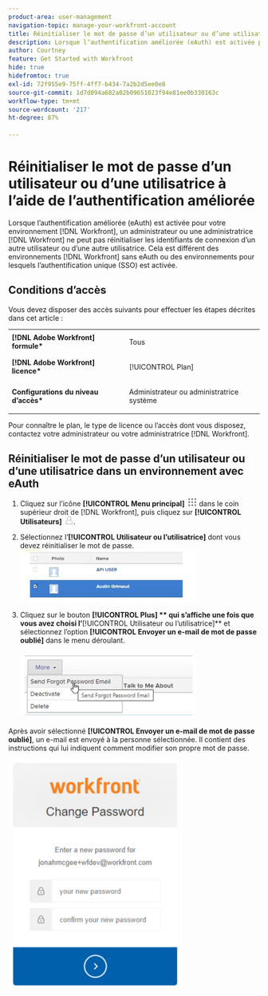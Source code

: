 ```yaml
---
product-area: user-management
navigation-topic: manage-your-workfront-account
title: Réinitialiser le mot de passe d’un utilisateur ou d’une utilisatrice à l’aide de l’authentification améliorée
description: Lorsque l’authentification améliorée (eAuth) est activée pour votre environnement  [!DNL Workfront] , un administrateur ou une administratrice  [!DNL Workfront]  ne peut pas réinitialiser les identifiants de connexion d’un autre utilisateur ou d’une autre utilisatrice. Ceci est différent des environnements  [!DNL Workfront]  sans eAuth ou des environnements pour lesquels l’authentification unique (SSO) est activée.
author: Courtney
feature: Get Started with Workfront
hide: true
hidefromtoc: true
exl-id: 72f955e9-75ff-4ff7-b434-7a2b2d5ee0e8
source-git-commit: 1d7d094a682a02b09651023f94e81ee0b330163c
workflow-type: tm+mt
source-wordcount: '217'
ht-degree: 87%

---
```


# Réinitialiser le mot de passe d’un utilisateur ou d’une utilisatrice à l’aide de l’authentification améliorée

<!--This article has been hidden by request-->

Lorsque l’authentification améliorée (eAuth) est activée pour votre environnement [!DNL Workfront], un administrateur ou une administratrice [!DNL Workfront] ne peut pas réinitialiser les identifiants de connexion d’un autre utilisateur ou d’une autre utilisatrice. Cela est différent des environnements [!DNL Workfront] sans eAuth ou des environnements pour lesquels l’authentification unique (SSO) est activée.

## Conditions d’accès

Vous devez disposer des accès suivants pour effectuer les étapes décrites dans cet article :

<table style="table-layout:auto"> 
 <col> 
 <col> 
 <tbody> 
  <tr> 
   <td role="rowheader"><strong>[!DNL Adobe Workfront] formule*</strong></td> 
   <td> <p> Tous</p> </td> 
  </tr> 
  <tr> 
   <td role="rowheader"><strong>[!DNL Adobe Workfront] licence*</strong></td> 
   <td> <p>[!UICONTROL Plan]</p> </td> 
  </tr> 
  <tr> 
   <td role="rowheader"><strong>Configurations du niveau d’accès*</strong></td> 
   <td> <p>Administrateur ou administratrice système </p> </td> 
  </tr> 
 </tbody> 
</table>

Pour connaître le plan, le type de licence ou l’accès dont vous disposez, contactez votre administrateur ou votre administratrice [!DNL Workfront].

## Réinitialiser le mot de passe d’un utilisateur ou d’une utilisatrice dans un environnement avec eAuth

1. Cliquez sur l’icône **[!UICONTROL Menu principal]** ![Icône du menu principal](assets/main-menu-icon.png) dans le coin supérieur droit de [!DNL Workfront], puis cliquez sur **[!UICONTROL Utilisateurs]** ![Icône Utilisateurs](assets/users-icon-in-main-menu.png).



1. Sélectionnez l’**[!UICONTROL Utilisateur ou l’utilisatrice]** dont vous devez réinitialiser le mot de passe.
   ![Sélectionner l’utilisateur](assets/100520classicnweselectuser-350x105.png)

1. Cliquez sur le bouton **[!UICONTROL Plus] ** qui s’affiche une fois que vous avez choisi l’**[!UICONTROL Utilisateur ou l’utilisatrice]** et sélectionnez l’option **[!UICONTROL Envoyer un e-mail de mot de passe oublié]** dans le menu déroulant.

   ![Envoyer un e-mail de mot de passe oublié](assets/100520classicnwesendemail-350x134.png)

Après avoir sélectionné **[!UICONTROL Envoyer un e-mail de mot de passe oublié]**, un e-mail est envoyé à la personne sélectionnée. Il contient des instructions qui lui indiquent comment modifier son propre mot de passe.

![Réinitialiser l’e-mail](assets/pwresetemail-resized-350x461.png)
